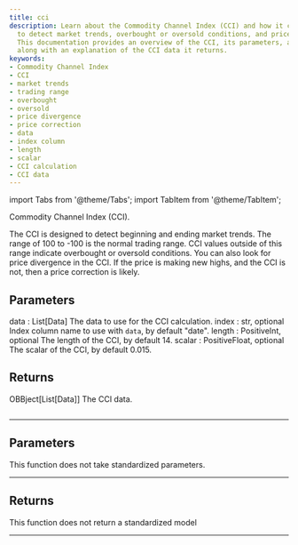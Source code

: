 ```yaml
---
title: cci
description: Learn about the Commodity Channel Index (CCI) and how it can be used
  to detect market trends, overbought or oversold conditions, and price divergence.
  This documentation provides an overview of the CCI, its parameters, and its calculation,
  along with an explanation of the CCI data it returns.
keywords:
- Commodity Channel Index
- CCI
- market trends
- trading range
- overbought
- oversold
- price divergence
- price correction
- data
- index column
- length
- scalar
- CCI calculation
- CCI data
---
```



<!-- markdownlint-disable MD012 MD031 MD033 -->

import Tabs from '@theme/Tabs';
import TabItem from '@theme/TabItem';

Commodity Channel Index (CCI).

The CCI is designed to detect beginning and ending market trends.
The range of 100 to -100 is the normal trading range. CCI values outside of this
range indicate overbought or oversold conditions. You can also look for price
divergence in the CCI. If the price is making new highs, and the CCI is not,
then a price correction is likely.

Parameters
----------
data : List[Data]
The data to use for the CCI calculation.
index : str, optional
Index column name to use with `data`, by default "date".
length : PositiveInt, optional
The length of the CCI, by default 14.
scalar : PositiveFloat, optional
The scalar of the CCI, by default 0.015.

Returns
-------
OBBject[List[Data]]
The CCI data.

```python wordwrap

```

---

## Parameters

This function does not take standardized parameters.

---

## Returns

This function does not return a standardized model

---

